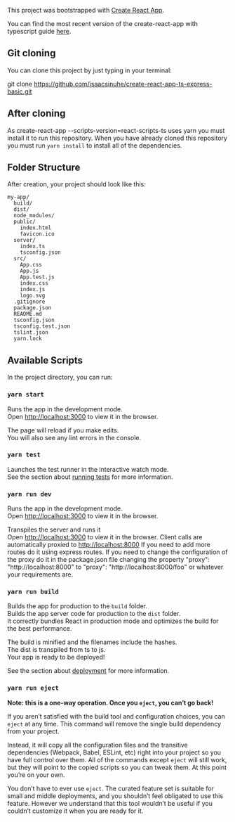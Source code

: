 This project was bootstrapped with [Create React App](https://github.com/facebookincubator/create-react-app).

You can find the most recent version of the create-react-app with typescript guide [here](https://github.com/facebookincubator/create-react-app/blob/master/packages/react-scripts/template/README.md).

## Git cloning

You can clone this project by just typing in your terminal:

git clone https://github.com/isaacsinuhe/create-react-app-ts-express-basic.git

## After cloning

As create-react-app --scripts-version=react-scripts-ts uses yarn you must install it to run this repository.
When you have already cloned this repository you must run `yarn install` to install all of the dependencies.

## Folder Structure

After creation, your project should look like this:

```
my-app/
  build/
  dist/
  node_modules/
  public/
    index.html
    favicon.ico
  server/
    index.ts
    tsconfig.json
  src/
    App.css
    App.js
    App.test.js
    index.css
    index.js
    logo.svg
  .gitignore
  package.json
  README.md
  tsconfig.json
  tsconfig.test.json
  tslint.json
  yarn.lock

```

## Available Scripts

In the project directory, you can run:

### `yarn start`

Runs the app in the development mode.<br>
Open [http://localhost:3000](http://localhost:3000) to view it in the browser.

The page will reload if you make edits.<br>
You will also see any lint errors in the console.

### `yarn test`

Launches the test runner in the interactive watch mode.<br>
See the section about [running tests](#running-tests) for more information.

### `yarn run dev`

Runs the app in the development mode.<br>
Open [http://localhost:3000](http://localhost:3000) to view it in the browser.

Transpiles the server and runs it<br>
Open [http://localhost:3000](http://localhost:3000) to view it in the browser.
Client calls are automatically proxied to [http://localhost:8000](http://localhost:8000)
If you need to add more routes do it using express routes.
If you need to change the configuration of the proxy do it in the package.json file changing the property "proxy": "http://localhost:8000" to "proxy": "http://localhost:8000/foo" or whatever your requirements are.

### `yarn run build`

Builds the app for production to the `build` folder.<br>
Builds the app server code for production to the `dist` folder.<br>
It correctly bundles React in production mode and optimizes the build for the best performance.

The build is minified and the filenames include the hashes.<br>
The dist is transpiled from ts to js.<br>
Your app is ready to be deployed!

See the section about [deployment](#deployment) for more information.

### `yarn run eject`

**Note: this is a one-way operation. Once you `eject`, you can’t go back!**

If you aren’t satisfied with the build tool and configuration choices, you can `eject` at any time. This command will remove the single build dependency from your project.

Instead, it will copy all the configuration files and the transitive dependencies (Webpack, Babel, ESLint, etc) right into your project so you have full control over them. All of the commands except `eject` will still work, but they will point to the copied scripts so you can tweak them. At this point you’re on your own.

You don’t have to ever use `eject`. The curated feature set is suitable for small and middle deployments, and you shouldn’t feel obligated to use this feature. However we understand that this tool wouldn’t be useful if you couldn’t customize it when you are ready for it.
